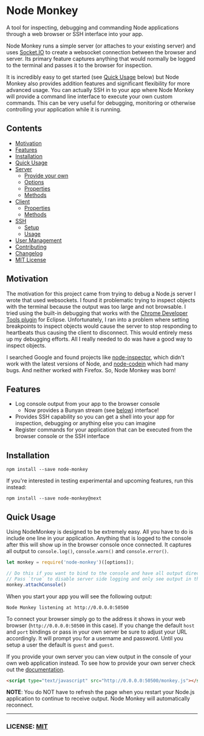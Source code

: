 # Node Monkey

A tool for inspecting, debugging and commanding Node applications through a web browser or SSH interface into your app.

Node Monkey runs a simple server (or attaches to your existing server) and uses [Socket.IO](https://github.com/LearnBoost/socket.io) to create a websocket connection between the browser and server. Its primary feature captures anything that would normally be logged to the terminal and passes it to the browser for inspection.

It is incredibly easy to get started (see [Quick Usage](#quick-usage) below) but Node Monkey also provides addition features and significant flexibility for more advanced usage. You can actually SSH in to your app where Node Monkey will provide a command line interface to execute your own custom commands. This can be very useful for debugging, monitoring or otherwise controlling your application while it is running.

## Contents

- [Motivation](#motivation)
- [Features](#features)
- [Installation](#installation)
- [Quick Usage](#quick-usage)
- [Server](doc/server.md)
  - [Provide your own](doc/server.md#provide-your-own)
  - [Options](doc/server.md#options)
  - [Properties](doc/server.md#properties)
  - [Methods](doc/server.md#methods)
- [Client](doc/client.md)
  - [Properties](doc/client.md#properties)
  - [Methods](doc/client.md#methods)
- [SSH](doc/ssh.md)
  - [Setup](doc/ssh.md#setup)
  - [Usage](doc/ssh.md#usage)
- [User Management](doc/user-management.md)
- [Contributing](doc/contributing.md)
- [Changelog](CHANGELOG.md)
- [MIT License](LICENSE.md)

## Motivation

The motivation for this project came from trying to debug a Node.js server I wrote that used websockets. I found it problematic trying to inspect objects with the terminal because the output was too large and not browsable. I tried using the built-in debugging that works with the [Chrome Developer Tools plugin](https://github.com/joyent/node/wiki/using-eclipse-as-node-applications-debugger) for Eclipse. Unfortunately, I ran into a problem where setting breakpoints to inspect objects would cause the server to stop responding to heartbeats thus causing the client to disconnect. This would entirely mess up my debugging efforts. All I really needed to do was have a good way to inspect objects.

I searched Google and found projects like [node-inspector](https://github.com/dannycoates/node-inspector), which didn't work with the latest versions of Node, and [node-codein](http://thomashunter.name/blog/nodejs-console-object-debug-inspector/) which had many bugs. And neither worked with Firefox. So, Node Monkey was born!

## Features

* Log console output from your app to the browser console
  - Now provides a Bunyan stream (see [below](#bunyan)) interface!
* Provides SSH capability so you can get a shell into your app for inspection, debugging or anything else you can imagine
* Register commands for your application that can be executed from the browser console or the SSH interface

## Installation

```
npm install --save node-monkey
```

If you're interested in testing experimental and upcoming features, run this instead:

```
npm install --save node-monkey@next
```

## Quick Usage

Using NodeMonkey is designed to be extremely easy. All you have to do is include one line in your application. Anything that is logged to the console after this will show up in the browser console once connected.
It captures all output to `console.log()`, `console.warn()` and `console.error()`.

```js
let monkey = require('node-monkey')([options]);

// Do this if you want to bind to the console and have all output directed to the browser
// Pass `true` to disable server side logging and only see output in the browser
monkey.attachConsole()
```

When you start your app you will see the following output:

```
Node Monkey listening at http://0.0.0.0:50500
```

To connect your browser simply go to the address it shows in your web browser (`http://0.0.0.0:50500` in this case). If you change the default `host` and `port` bindings or pass in your own server be sure to adjust your URL accordingly. It will prompt you for a username and password. Until you setup a user the default is `guest` and `guest`.

If you provide your own server you can view output in the console of your own web application instead. To see how to provide your own server check out the [documentation](doc/server.md#provide-your-own).

```html
<script type="text/javascript" src="http://0.0.0.0:50500/monkey.js"></script>
```

**NOTE**: You do NOT have to refresh the page when you restart your Node.js application to continue to receive output. Node Monkey will automatically reconnect.


---
### LICENSE: [MIT](LICENSE.md)
